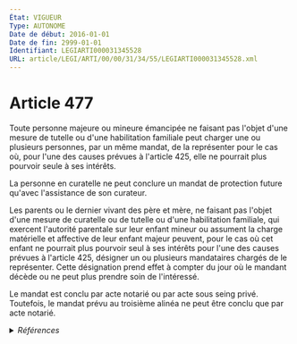 ```yaml
---
État: VIGUEUR
Type: AUTONOME
Date de début: 2016-01-01
Date de fin: 2999-01-01
Identifiant: LEGIARTI000031345528
URL: article/LEGI/ARTI/00/00/31/34/55/LEGIARTI000031345528.xml
---
```


<h1>Article 477</h1>

Toute personne majeure ou mineure émancipée ne faisant pas l'objet d'une mesure
de tutelle ou d'une habilitation familiale peut charger une ou plusieurs
personnes, par un même mandat, de la représenter pour le cas où, pour l'une des
causes prévues à l'article 425, elle ne pourrait plus pourvoir seule à ses
intérêts.<br />

La personne en curatelle ne peut conclure un mandat de protection future qu'avec
l'assistance de son curateur.<br />

Les parents ou le dernier vivant des père et mère, ne faisant pas l'objet d'une
mesure de curatelle ou de tutelle ou d'une habilitation familiale, qui exercent
l'autorité parentale sur leur enfant mineur ou assument la charge matérielle et
affective de leur enfant majeur peuvent, pour le cas où cet enfant ne pourrait
plus pourvoir seul à ses intérêts pour l'une des causes prévues à l'article 425,
désigner un ou plusieurs mandataires chargés de le représenter. Cette
désignation prend effet à compter du jour où le mandant décède ou ne peut plus
prendre soin de l'intéressé.<br />

Le mandat est conclu par acte notarié ou par acte sous seing privé. Toutefois,
le mandat prévu au troisième alinéa ne peut être conclu que par acte notarié.


<details>
  <summary><em>Références</em></summary>

  <h2>Articles faisant référence à l'article</h2>
  
  <ul>
    <li>
      <a href="https://legal.tricoteuses.fr//redirection/LEGIARTI000006427435?vers=git&vers=legifrance">Code civil - article 425 AUTONOME VIGUEUR, en vigueur depuis le 2009-01-01</a> CITATION cible
    </li>
    <li>
      <a href="https://legal.tricoteuses.fr//redirection/LEGIARTI000006427434?vers=git&vers=legifrance">Code civil - article 425 AUTONOME MODIFIE, en vigueur du 1965-06-15 au 2009-01-01</a> CITATION cible
    </li>
    <li>
      <a href="https://legal.tricoteuses.fr//redirection/LEGIARTI000031322354?vers=git&vers=legifrance">Ordonnance n° 2015-1288 du 15 octobre 2015 portant simplification et modernisation du droit de la famille - article 13 ENTIEREMENT_MODIF</a> MODIFIE source
    </li>
  </ul>
  
  <h2>Références faites par l'article</h2>
  
  <ul>
    <li>
      1967-03-17 CITATION cible <a href="https://legal.tricoteuses.fr//redirection/LEGIARTI000031358172?vers=git&vers=legifrance">Décret n°67-223 du 17 mars 1967 pris pour l'application de la loi n° 65-557 du 10 juillet 1965 fixant le statut de la copropriété des immeubles bâtis - article 32 AUTONOME VIGUEUR, en vigueur depuis le 2015-10-24</a>
    </li>
    <li>
      2009-12-23 CITATION cible <a href="https://legal.tricoteuses.fr//redirection/LEGIARTI000039348544?vers=git&vers=legifrance">Arrêté du 23 décembre 2009 relatif à la notice d'information jointe au modèle de mandat de protection future sous seing privé - article Annexe AUTONOME VIGUEUR, en vigueur depuis le 2020-01-01</a>
    </li>
    <li>
      CODIFICATION source Loi 1803-03-14
    </li>
    <li>
      2015-10-15 MODIFIE cible <a href="https://legal.tricoteuses.fr//redirection/LEGIARTI000031322354?vers=git&vers=legifrance">Ordonnance n° 2015-1288 du 15 octobre 2015 portant simplification et modernisation du droit de la famille - article 13 ENTIEREMENT_MODIF</a>
    </li>
    <li>
      2016-10-28 CITATION cible <a href="https://legal.tricoteuses.fr//redirection/LEGIARTI000033342893?vers=git&vers=legifrance">Arrêté du 28 octobre 2016 relatif aux tarifs réglementés des notaires - article 3 ENTIEREMENT_MODIF</a>
    </li>
    <li>
      2018-03-23 CITATION cible <a href="https://legal.tricoteuses.fr//redirection/LEGIARTI000036740874?vers=git&vers=legifrance">Décret n° 2018-200 du 23 mars 2018 modifiant certaines dispositions de la partie réglementaire du code de commerce et du décret n° 2016-230 du 26 février 2016 relatif aux tarifs de certains professionnels du droit et au fonds interprofessionnel de l'accès au droit et à la justice - article 8 ENTIEREMENT_MODIF</a>
    </li>
    <li>
      2999-01-01 CITATION cible <a href="https://legal.tricoteuses.fr//redirection/LEGIARTI000006518766?vers=git&vers=legifrance">Code de l'organisation judiciaire - article L322-2 AUTONOME ABROGE, en vigueur du 2002-09-10 au 2006-06-09</a>
    </li>
    <li>
      2999-01-01 CONCORDANCE cible <a href="https://legal.tricoteuses.fr//redirection/LEGIARTI000006427901?vers=git&vers=legifrance">Code civil - article 413-2 AUTONOME VIGUEUR, en vigueur depuis le 2009-01-01</a>
    </li>
    <li>
      2999-01-01 CONCORDE source <a href="https://legal.tricoteuses.fr//redirection/LEGIARTI000006427901?vers=git&vers=legifrance">Code civil - article 413-2 AUTONOME VIGUEUR, en vigueur depuis le 2009-01-01</a>
    </li>
    <li>
      2999-01-01 CITATION source <a href="https://legal.tricoteuses.fr//redirection/LEGIARTI000006427434?vers=git&vers=legifrance">Code civil - article 425 AUTONOME MODIFIE, en vigueur du 1965-06-15 au 2009-01-01</a>
    </li>
    <li>
      2999-01-01 CITATION cible <a href="https://legal.tricoteuses.fr//redirection/LEGIARTI000033343198?vers=git&vers=legifrance">Code de commerce - article A444-79-1 AUTONOME VIGUEUR, en vigueur depuis le 2016-11-06</a>
    </li>
    <li>
      2999-01-01 CITATION cible <a href="https://legal.tricoteuses.fr//redirection/LEGIARTI000047053448?vers=git&vers=legifrance">Code de commerce - article Annexe 4-7 AUTONOME MODIFIE, en vigueur du 2023-01-26 au 2023-06-05</a>
    </li>
    <li>
      2999-01-01 CITATION cible <a href="https://legal.tricoteuses.fr//redirection/LEGIARTI000050505856?vers=git&vers=legifrance">Code de procédure civile - article 1258 AUTONOME VIGUEUR, en vigueur depuis le 2024-11-18</a>
    </li>
    <li>
      2999-01-01 CITATION cible <a href="https://legal.tricoteuses.fr//redirection/LEGIARTI000050505851?vers=git&vers=legifrance">Code de procédure civile - article 1258-1 AUTONOME VIGUEUR, en vigueur depuis le 2024-11-18</a>
    </li>
  </ul>
</details>
